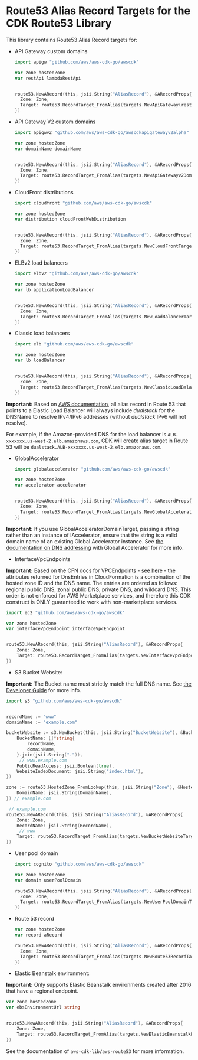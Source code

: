# Route53 Alias Record Targets for the CDK Route53 Library

This library contains Route53 Alias Record targets for:

* API Gateway custom domains

  ```go
  import apigw "github.com/aws/aws-cdk-go/awscdk"

  var zone hostedZone
  var restApi lambdaRestApi


  route53.NewARecord(this, jsii.String("AliasRecord"), &ARecordProps{
  	Zone: Zone,
  	Target: route53.RecordTarget_FromAlias(targets.NewApiGateway(restApi)),
  })
  ```
* API Gateway V2 custom domains

  ```go
  import apigwv2 "github.com/aws/aws-cdk-go/awscdkapigatewayv2alpha"

  var zone hostedZone
  var domainName domainName


  route53.NewARecord(this, jsii.String("AliasRecord"), &ARecordProps{
  	Zone: Zone,
  	Target: route53.RecordTarget_FromAlias(targets.NewApiGatewayv2DomainProperties(domainName.RegionalDomainName, domainName.RegionalHostedZoneId)),
  })
  ```
* CloudFront distributions

  ```go
  import cloudfront "github.com/aws/aws-cdk-go/awscdk"

  var zone hostedZone
  var distribution cloudFrontWebDistribution


  route53.NewARecord(this, jsii.String("AliasRecord"), &ARecordProps{
  	Zone: Zone,
  	Target: route53.RecordTarget_FromAlias(targets.NewCloudFrontTarget(distribution)),
  })
  ```
* ELBv2 load balancers

  ```go
  import elbv2 "github.com/aws/aws-cdk-go/awscdk"

  var zone hostedZone
  var lb applicationLoadBalancer


  route53.NewARecord(this, jsii.String("AliasRecord"), &ARecordProps{
  	Zone: Zone,
  	Target: route53.RecordTarget_FromAlias(targets.NewLoadBalancerTarget(lb)),
  })
  ```
* Classic load balancers

  ```go
  import elb "github.com/aws/aws-cdk-go/awscdk"

  var zone hostedZone
  var lb loadBalancer


  route53.NewARecord(this, jsii.String("AliasRecord"), &ARecordProps{
  	Zone: Zone,
  	Target: route53.RecordTarget_FromAlias(targets.NewClassicLoadBalancerTarget(lb)),
  })
  ```

**Important:** Based on [AWS documentation](https://aws.amazon.com/de/premiumsupport/knowledge-center/alias-resource-record-set-route53-cli/), all alias record in Route 53 that points to a Elastic Load Balancer will always include *dualstack* for the DNSName to resolve IPv4/IPv6 addresses (without *dualstack* IPv6 will not resolve).

For example, if the Amazon-provided DNS for the load balancer is `ALB-xxxxxxx.us-west-2.elb.amazonaws.com`, CDK will create alias target in Route 53 will be `dualstack.ALB-xxxxxxx.us-west-2.elb.amazonaws.com`.

* GlobalAccelerator

  ```go
  import globalaccelerator "github.com/aws/aws-cdk-go/awscdk"

  var zone hostedZone
  var accelerator accelerator


  route53.NewARecord(this, jsii.String("AliasRecord"), &ARecordProps{
  	Zone: Zone,
  	Target: route53.RecordTarget_FromAlias(targets.NewGlobalAcceleratorTarget(accelerator)),
  })
  ```

**Important:** If you use GlobalAcceleratorDomainTarget, passing a string rather than an instance of IAccelerator, ensure that the string is a valid domain name of an existing Global Accelerator instance.
See [the documentation on DNS addressing](https://docs.aws.amazon.com/global-accelerator/latest/dg/dns-addressing-custom-domains.dns-addressing.html) with Global Accelerator for more info.

* InterfaceVpcEndpoints

**Important:** Based on the CFN docs for VPCEndpoints - [see here](https://docs.aws.amazon.com/AWSCloudFormation/latest/UserGuide/aws-resource-ec2-vpcendpoint.html#aws-resource-ec2-vpcendpoint-return-values) - the attributes returned for DnsEntries in CloudFormation is a combination of the hosted zone ID and the DNS name. The entries are ordered as follows: regional public DNS, zonal public DNS, private DNS, and wildcard DNS. This order is not enforced for AWS Marketplace services, and therefore this CDK construct is ONLY guaranteed to work with non-marketplace services.

```go
import ec2 "github.com/aws/aws-cdk-go/awscdk"

var zone hostedZone
var interfaceVpcEndpoint interfaceVpcEndpoint


route53.NewARecord(this, jsii.String("AliasRecord"), &ARecordProps{
	Zone: Zone,
	Target: route53.RecordTarget_FromAlias(targets.NewInterfaceVpcEndpointTarget(interfaceVpcEndpoint)),
})
```

* S3 Bucket Website:

**Important:** The Bucket name must strictly match the full DNS name.
See [the Developer Guide](https://docs.aws.amazon.com/Route53/latest/DeveloperGuide/getting-started.html) for more info.

```go
import s3 "github.com/aws/aws-cdk-go/awscdk"


recordName := "www"
domainName := "example.com"

bucketWebsite := s3.NewBucket(this, jsii.String("BucketWebsite"), &BucketProps{
	BucketName: []*string{
		recordName,
		domainName,
	}.join(jsii.String(".")),
	 // www.example.com
	PublicReadAccess: jsii.Boolean(true),
	WebsiteIndexDocument: jsii.String("index.html"),
})

zone := route53.HostedZone_FromLookup(this, jsii.String("Zone"), &HostedZoneProviderProps{
	DomainName: jsii.String(DomainName),
}) // example.com

 // example.com
route53.NewARecord(this, jsii.String("AliasRecord"), &ARecordProps{
	Zone: Zone,
	RecordName: jsii.String(RecordName),
	 // www
	Target: route53.RecordTarget_FromAlias(targets.NewBucketWebsiteTarget(bucketWebsite)),
})
```

* User pool domain

  ```go
  import cognito "github.com/aws/aws-cdk-go/awscdk"

  var zone hostedZone
  var domain userPoolDomain

  route53.NewARecord(this, jsii.String("AliasRecord"), &ARecordProps{
  	Zone: Zone,
  	Target: route53.RecordTarget_FromAlias(targets.NewUserPoolDomainTarget(domain)),
  })
  ```
* Route 53 record

  ```go
  var zone hostedZone
  var record aRecord

  route53.NewARecord(this, jsii.String("AliasRecord"), &ARecordProps{
  	Zone: Zone,
  	Target: route53.RecordTarget_FromAlias(targets.NewRoute53RecordTarget(record)),
  })
  ```
* Elastic Beanstalk environment:

**Important:** Only supports Elastic Beanstalk environments created after 2016 that have a regional endpoint.

```go
var zone hostedZone
var ebsEnvironmentUrl string


route53.NewARecord(this, jsii.String("AliasRecord"), &ARecordProps{
	Zone: Zone,
	Target: route53.RecordTarget_FromAlias(targets.NewElasticBeanstalkEnvironmentEndpointTarget(ebsEnvironmentUrl)),
})
```

See the documentation of `aws-cdk-lib/aws-route53` for more information.
